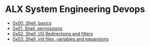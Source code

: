# ALX System Engineering Devops

- [0x00. Shell, basics](./0x00-shell_basics/README.md)
- [0x01. Shell, permissions](./0x01-shell_permissions/README.md)
- [0x02. Shell, I/O Redirections and filters](./0x02-shell_redirections/README.md)
- [0x03. Shell, init files, variables and expansions](./0x03-shell_variables_expansions/README.md)
